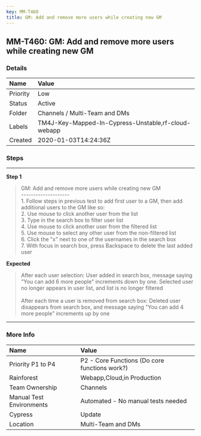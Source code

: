 ```yaml
---
key: MM-T460
title: GM: Add and remove more users while creating new GM
---
```


## MM-T460: GM: Add and remove more users while creating new GM

### Details

| Name     | Value                                               |
| :------- | :-------------------------------------------------- |
| Priority | Low                                                 |
| Status   | Active                                              |
| Folder   | Channels / Multi-Team and DMs                       |
| Labels   | TM4J-Key-Mapped-In-Cypress-Unstable,rf-cloud-webapp |
| Created  | 2020-01-03T14:24:36Z                                |

### Steps

<hr/>

**Step 1**

> <article>GM: Add and remove more users while creating new GM<br />--------------------<br />1. Follow steps in previous test to add first user to a GM, then add additional users to the GM like so:<br />2. Use mouse to click another user from the list<br />3. Type in the search box to filter user list<br />4. Use mouse to click another user from the filtered list<br />5. Use mouse to select any other user from the non-filtered list<br />6. Click the &quot;x&quot; next to one of the usernames in the search box<br />7. With focus in search box, press Backspace to delete the last added user</article>

**Expected**

> <article>After each user selection: User added in search box, message saying &quot;You can add 6 more people&quot; increments down by one. Selected user no longer appears in user list, and list is no longer filtered<br /><br />After each time a user is removed from search box: Deleted user disappears from search box, and message saying &quot;You can add 4 more people&quot; increments up by one</article>

<hr/>

### More Info

| Name                     | Value                                         |
| :----------------------- | :-------------------------------------------- |
| Priority P1 to P4        | P2 - Core Functions (Do core functions work?) |
| Rainforest               | Webapp,Cloud,in Production                    |
| Team Ownership           | Channels                                      |
| Manual Test Environments | Automated - No manual tests needed            |
| Cypress                  | Update                                        |
| Location                 | Multi-Team and DMs                            |
